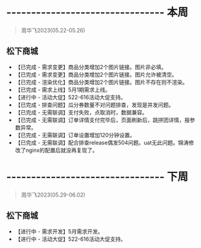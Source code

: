 # -------------------------------- 本周
> 周华飞2023(05.22-05.26)
## 松下商城
* 【已完成 - 需求变更】商品分类增加2个图片链接。图片非必填。
* 【已完成 - 需求变更】商品分类增加2个图片链接。图片允许被清空。
* 【已完成 - 渲染优化】商品分类增加2个图片链接。图片不存在则不渲染。
* 【已完成 - 需求上线】5月1期需求上线。
* 【进行中 - 活动大促】522-616活动大促支持。
* 【已完成 - 排查问题】瓜分券数量不对问题排查，发现是并发问题。
* 【已完成 - 无需联调】支付失败，点取消时，数据兼容。
* 【已完成 - 无需联调】订单详情支付完毕后，页面刷新后，跳拼团详情，报参数异常。
* 【已完成 - 无需联调】订单设置增加120分钟设置。
* 【已完成 - 无需联调】配合排查release偶发504问题。uat无此问题。锦涛修改了nginx的配置后就没再复现了。

# -------------------------------- 下周
> 周华飞2023(05.29-06.02)
## 松下商城
* 【进行中 - 需求开发】5月需求开发。
* 【进行中 - 活动大促】522-616活动大促支持。
